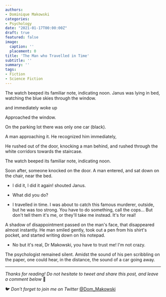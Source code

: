 ```yaml
---
authors:
- Dominique Makowski
categories:
- Psychology
date: "2021-01-17T00:00:00Z"
draft: true
featured: false
image:
  caption: ''
  placement: 0
title: 'The Man who Travelled in Time'
subtitle: ''
summary: ''
tags:
- Fiction
- Science Fiction
---
```


The watch beeped its familiar note, indicating noon. Janus was lying in bed, watching the blue skies through the window.

 and immediately woke up

Approached the window.

On the parking lot there was only one car (black).

A man approaching it. He recognized him immediately,

He rushed out of the door, knocking a man behind, and rushed through the white corridors towards the staircase.



The watch beeped its familiar note, indicating noon.

Soon after, someone knocked on the door. A man entered, and sat down on the chair, near the bed.

- I did it, I did it again! shouted Janus.

- What did you do?

- I travelled in time. I was about to catch this famous murderer, outside, but he was too strong. You have to do something, call the cops... But don't tell them it's me, or they'll take me instead. It's for real!

A shadow of disappointment passed on the man's face, that disappeared almost instantly. He man smiled gently, took out a pen from his shirt's pocket, and started writing down on his notepad.

- No but it's real, Dr Makowski, you have to trust me! I'm not crazy.

The psychologist remained silent. Amidst the sound of his pen scribbling on the paper, one could hear, in the distance, the sound of a car going away.


---

*Thanks for reading! Do not hesitate to tweet and share this post, and leave a comment below* :hugs:

🐦 *Don't forget to join me on Twitter* [@Dom_Makowski](https://twitter.com/Dom_Makowski)

